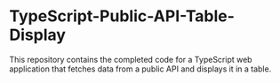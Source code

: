 # TypeScript-Public-API-Table-Display
This repository contains the completed code for a TypeScript web application that fetches data from a public API and displays it in a table.
